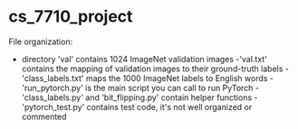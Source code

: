 # cs_7710_project
File organization:
  - directory 'val' contains 1024 ImageNet validation images
  -'val.txt' contains the mapping of validation images to their ground-truth labels
  -'class_labels.txt' maps the 1000 ImageNet labels to English words
  -'run_pytorch.py' is the main script you can call to run PyTorch
  -'class_labels.py' and 'bit_flipping.py' contain helper functions
  -'pytorch_test.py' contains test code, it's not well organized or commented
